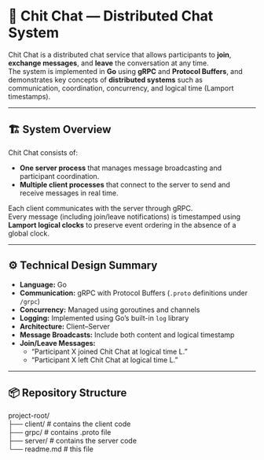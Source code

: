 # 💬 Chit Chat — Distributed Chat System

Chit Chat is a distributed chat service that allows participants to **join**, **exchange messages**, and **leave** the conversation at any time.  
The system is implemented in **Go** using **gRPC** and **Protocol Buffers**, and demonstrates key concepts of **distributed systems** such as communication, coordination, concurrency, and logical time (Lamport timestamps).

---

## 🏗️ System Overview

Chit Chat consists of:
- **One server process** that manages message broadcasting and participant coordination.
- **Multiple client processes** that connect to the server to send and receive messages in real time.

Each client communicates with the server through gRPC.  
Every message (including join/leave notifications) is timestamped using **Lamport logical clocks** to preserve event ordering in the absence of a global clock.

---

## ⚙️ Technical Design Summary

- **Language:** Go  
- **Communication:** gRPC with Protocol Buffers (`.proto` definitions under `/grpc`)  
- **Concurrency:** Managed using goroutines and channels  
- **Logging:** Implemented using Go’s built-in `log` library  
- **Architecture:** Client–Server  
- **Message Broadcasts:** Include both content and logical timestamp  
- **Join/Leave Messages:**  
  - “Participant X joined Chit Chat at logical time L.”  
  - “Participant X left Chit Chat at logical time L.”

---

## 📦 Repository Structure

project-root/  
├── client/ # contains the client code  
├── grpc/ # contains .proto file  
├── server/ # contains the server code  
└── readme.md # this file
